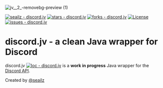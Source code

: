 ![jv__2_-removebg-preview (1)](https://user-images.githubusercontent.com/81972974/202929327-edc62335-af42-4c7c-93b6-d974de2d3a17.png)

[![seailz - discord.jv](https://img.shields.io/static/v1?label=seailz&message=discord.jv&color=blue&logo=github)](https://github.com/seailz/discord.jv "Go to GitHub repo") [![stars - discord.jv](https://img.shields.io/github/stars/seailz/discord.jv?style=social)](https://github.com/seailz/discord.jv) [![forks - discord.jv](https://img.shields.io/github/forks/seailz/discord.jv?style=social)](https://github.com/seailz/discord.jv) [![License](https://img.shields.io/badge/License-GNU_General_Public_License_v3.0-blue)](#license) [![issues - discord.jv](https://img.shields.io/github/issues/seailz/discord.jv)](https://github.com/seailz/discord.jv/issues)
# discord.jv - a clean Java wrapper for Discord
discord.jv [![loc - discord.jv](https://sloc.xyz/github/seailz/discord.jv)](https://github.com/seailz/discord.jv) is a **work in progress** Java wrapper for the [Discord API](https://discord.com/developers/docs/intro).

Created by <a href="https://www.github.com/seailz">@seailz</a>
